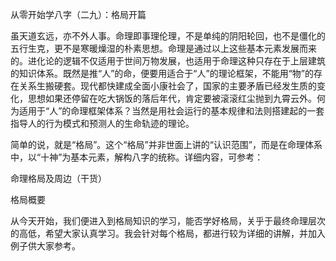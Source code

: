 从零开始学八字（二九）：格局开篇

虽天道玄远，亦不外人事。命理即事理伦理，不是单纯的阴阳轮回，也不是僵化的五行生克，更不是寒暖燥湿的朴素思想。命理是通过以上这些基本元素发展而来的。进化论的逻辑不仅适用于世间万物发展，也适用于命理这种只存在于上层建筑的知识体系。既然是推“人”的命，便要用适合于“人”的理论框架，不能用“物”的存在关系生搬硬套。现代都快建成全面小康社会了，国家的主要矛盾已经发生质的变化，思想如果还停留在吃大锅饭的落后年代，肯定要被滚滚红尘抛到九霄云外。何为适用于“人”的命理框架体系？当然是用社会运行的基本规律和法则搭建起的一套指导人的行为模式和预测人的生命轨迹的理论。

简单的说，就是“格局”。这个“格局”并非世面上讲的“认识范围”，而是在命理体系中，以“十神”为基本元素，解构八字的统称。详细内容，可参考：

命理格局及周边（干货）

格局概要

从今天开始，我们便进入到格局知识的学习，能否学好格局，关乎于最终命理层次的高低，希望大家认真学习。我会针对每个格局，都进行较为详细的讲解，并加入例子供大家参考。

